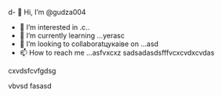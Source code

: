 d- 👋 Hi, I’m @gudza004
- 👀 I’m interested in .c..
- 🌱 I’m currently learning ...yerasc
- 💞️ I’m looking to collaboratцукаівe on ...asd
- 📫 How to reach me ...asfvxcxz
sadsadasdsfffvcxcvdxcvdas
<!---sadcxc
gudza004/gudza004 is n,a ✨ special ✨ repository because its `README.md` (this file) appears on your GitHub profile.
You can click the Preview link to take a ladsook at you3113r changes.
--->cxvdsfcvfgdsg
vbvsd
fasasd

